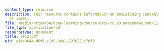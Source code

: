 ```yaml
---
content_type: resource
description: This resource contains information on envisioning centralville, and city
  of lowell.
file: /media/https%3A/open-learning-course-data-rc.s3.amazonaws.com/11-360-community-growth-and-land-use-planning-fall-2005/e1da0644d095e19920a12970210c78f9_lec2.pdf
file_type: application/pdf
resourcetype: Document
title: lec2.pdf
uid: e1da0644-d095-e199-20a1-2970210c78f9
---
```

